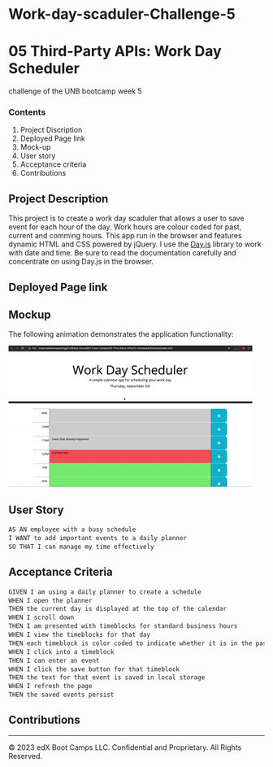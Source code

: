# Work-day-scaduler-Challenge-5
# 05 Third-Party APIs: Work Day Scheduler
challenge of the UNB bootcamp week 5

### Contents
1. Project Discription
2. Deployed Page link
3. Mock-up
4. User story
5. Acceptance criteria
6. Contributions

## Project Description 

This project is to create a work day scaduler that allows a user to save event for each hour of the day. Work hours are colour coded for past, current and comming hours. This app run in the browser and features dynamic HTML and CSS powered by jQuery.
I use the [Day.js](https://day.js.org/en/) library to work with date and time. Be sure to read the documentation carefully and concentrate on using Day.js in the browser.


## Deployed Page link



## Mockup
The following animation demonstrates the application functionality:
<!-- @TODO: create ticket to review/update image) -->
![A user clicks on slots on the color-coded calendar and edits the events.](./Assets/05-third-party-apis-homework-demo.gif)


## User Story

```md
AS AN employee with a busy schedule
I WANT to add important events to a daily planner
SO THAT I can manage my time effectively
```

## Acceptance Criteria

```md
GIVEN I am using a daily planner to create a schedule
WHEN I open the planner
THEN the current day is displayed at the top of the calendar
WHEN I scroll down
THEN I am presented with timeblocks for standard business hours
WHEN I view the timeblocks for that day
THEN each timeblock is color coded to indicate whether it is in the past, present, or future
WHEN I click into a timeblock
THEN I can enter an event
WHEN I click the save button for that timeblock
THEN the text for that event is saved in local storage
WHEN I refresh the page
THEN the saved events persist
```

## Contributions



- - -
© 2023 edX Boot Camps LLC. Confidential and Proprietary. All Rights Reserved.
